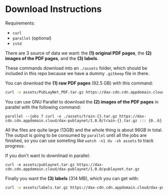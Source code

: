 # Download Instructions

Requirements:
- `curl`
- `parallel` (optional)
- `zstd`

There are 3 source of data we want: the **(1) original PDF pages**, the **(2) images of the PDF pages**, and the **(3) labels**.

These commands download into an `./assets` folder, which should be included in this repo because we have a dummy `.gitkeep` file in there.

You can download the **(1) raw PDF pages** (92.5 GB) with this command:

```bash
curl -o assets/PubLayNet_PDF.tar.gz https://dax-cdn.cdn.appdomain.cloud/dax-publaynet/1.0.0/PubLayNet_PDF.tar.gz
```

You can use GNU Parallel to download the **(2) images of the PDF pages** in parallel with the following command:

```
parallel --jobs 7 curl -o ./assets/train-{}.tar.gz https://dax-cdn.cdn.appdomain.cloud/dax-publaynet/1.0.0/train-{}.tar.gz ::: {0..6}
```

All the files are quite large (13GB) and the whole thing is about 96GB in total. The output is going to be consumed by `parallel` until all the jobs are finished, so you can use someting like `watch -n1 du -sh assets` to track progress.

If you don't want to downlinad in parallel:

```
curl -o assets/publaynet.tar.gz https://dax-cdn.cdn.appdomain.cloud/dax-publaynet/1.0.0/publaynet.tar.gz
```

Finally you want the **(3) labels** (314 MB), which you can get with:

```bash
curl -o assets/labels.tar.gz https://dax-cdn.cdn.appdomain.cloud/dax-publaynet/1.0.0/labels.tar.gz
```